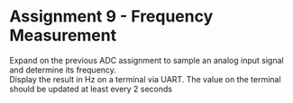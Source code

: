 # Assignment 9 - Frequency Measurement
Expand on the previous ADC assignment to sample an analog input signal and determine its frequency.<br />
Display the result in Hz on a terminal via UART. The value on the terminal should be updated at least every 2 seconds
